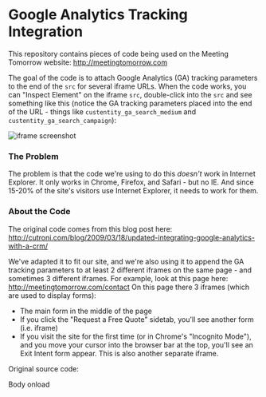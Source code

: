 # Google Analytics Tracking Integration

This repository contains pieces of code being used on the Meeting Tomorrow website: http://meetingtomorrow.com

The goal of the code is to attach Google Analytics (GA) tracking parameters to the end of the `src` for several iframe URLs. When the code works, you can "Inspect Element" on the iframe `src`, double-click into the `src` and see something like this (notice the GA tracking parameters placed into the end of the URL - things like `custentity_ga_search_medium` and `custentity_ga_search_campaign`):

![iframe screenshot](http://s17.postimg.org/q2w0gc7fz/iframe_screenshot.png)

### The Problem

The problem is that the code we're using to do this *doesn't* work in Internet Explorer. It only works in Chrome, Firefox, and Safari - but no IE. And since 15-20% of the site's visitors use Internet Explorer, it needs to work for them.

### About the Code

The original code comes from this blog post here: http://cutroni.com/blog/2009/03/18/updated-integrating-google-analytics-with-a-crm/

We've adapted it to fit our site, and we're also using it to append the GA tracking parameters to at least 2 different iframes on the same page - and sometimes 3 different iframes. For example, look at this page here: http://meetingtomorrow.com/contact  On this page there 3 iframes (which are used to display forms):

- The main form in the middle of the page
- If you click the "Request a Free Quote" sidetab, you'll see another form (i.e. iframe)
- If you visit the site for the first time (or in Chrome's "Incognito Mode"), and you move your cursor into the browser bar at the top, you'll see an Exit Intent form appear. This is also another separate iframe.









Original source code: 

Body onload 

